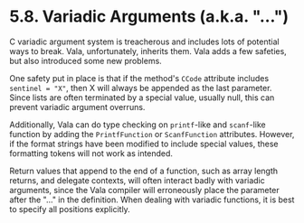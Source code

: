 # 5.8. Variadic Arguments (a.k.a. "...")

C variadic argument system is treacherous and includes lots of potential
ways to break. Vala, unfortunately, inherits them. Vala adds a few
safeties, but also introduced some new problems.

One safety put in place is that if the method's `CCode` attribute
includes `sentinel = "X"`, then X will always be appended as the last
parameter. Since lists are often terminated by a special value, usually
null, this can prevent variadic argument overruns.

Additionally, Vala can do type checking on `printf`-like and
`scanf`-like function by adding the `PrintfFunction` or `ScanfFunction`
attributes. However, if the format strings have been modified to include
special values, these formatting tokens will not work as intended.

Return values that append to the end of a function, such as array length
returns, and delegate contexts, will often interact badly with variadic
arguments, since the Vala compiler will erroneously place the parameter
after the "..." in the definition. When dealing with variadic
functions, it is best to specify all positions explicitly.
